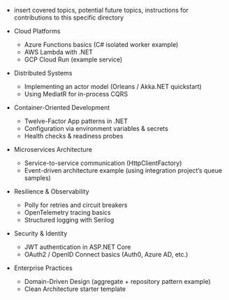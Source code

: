 
- insert covered topics, potential future topics, instructions for contributions to this specific directory

- Cloud Platforms
	- Azure Functions basics (C# isolated worker example)
	- AWS Lambda with .NET
	- GCP Cloud Run (example service)
- Distributed Systems
	- Implementing an actor model (Orleans / Akka.NET quickstart)
	- Using MediatR for in-process CQRS
- Container-Oriented Development
	- Twelve-Factor App patterns in .NET
	- Configuration via environment variables & secrets
	- Health checks & readiness probes
- Microservices Architecture
	- Service-to-service communication (HttpClientFactory)
	- Event-driven architecture example (using integration project’s queue samples)
- Resilience & Observability
	- Polly for retries and circuit breakers
	- OpenTelemetry tracing basics
	- Structured logging with Serilog
- Security & Identity
	- JWT authentication in ASP.NET Core
	- OAuth2 / OpenID Connect basics (Auth0, Azure AD, etc.)
- Enterprise Practices
	- Domain-Driven Design (aggregate + repository pattern example)
	- Clean Architecture starter template